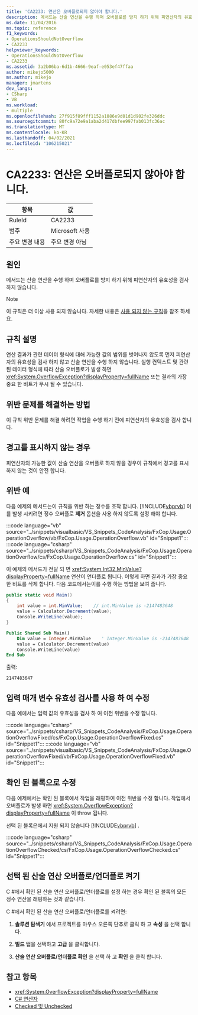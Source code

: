 ```yaml
---
title: 'CA2233: 연산은 오버플로되지 않아야 합니다.'
description: 메서드는 산술 연산을 수행 하며 오버플로를 방지 하기 위해 피연산자의 유효성을 검사 하지 않습니다.
ms.date: 11/04/2016
ms.topic: reference
f1_keywords:
- OperationsShouldNotOverflow
- CA2233
helpviewer_keywords:
- OperationsShouldNotOverflow
- CA2233
ms.assetid: 3a2b06ba-6d1b-4666-9eaf-e053ef47ffaa
author: mikejo5000
ms.author: mikejo
manager: jmartens
dev_langs:
- CSharp
- VB
ms.workload:
- multiple
ms.openlocfilehash: 27f915f89fff1152a1086e9d01d1d902fe326ddc
ms.sourcegitcommit: 80fc9a72e9a1aba2d417dbfee997fab013fc36ac
ms.translationtype: MT
ms.contentlocale: ko-KR
ms.lasthandoff: 04/02/2021
ms.locfileid: "106215021"
---
```

# <a name="ca2233-operations-should-not-overflow"></a>CA2233: 연산은 오버플로되지 않아야 합니다.

|항목|값|
|-|-|
|RuleId|CA2233|
|범주|Microsoft 사용|
|주요 변경 내용|주요 변경 아님|

## <a name="cause"></a>원인
메서드는 산술 연산을 수행 하며 오버플로를 방지 하기 위해 피연산자의 유효성을 검사 하지 않습니다.

> [!NOTE]
> 이 규칙은 더 이상 사용 되지 않습니다. 자세한 내용은 [사용 되지 않는 규칙](fxcop-unported-deprecated-rules.md)을 참조 하세요.

## <a name="rule-description"></a>규칙 설명

연산 결과가 관련 데이터 형식에 대해 가능한 값의 범위를 벗어나지 않도록 먼저 피연산자의 유효성을 검사 하지 않고 산술 연산을 수행 하지 않습니다. 실행 컨텍스트 및 관련 된 데이터 형식에 따라 산술 오버플로가 발생 하면 <xref:System.OverflowException?displayProperty=fullName> 또는 결과의 가장 중요 한 비트가 무시 될 수 있습니다.

## <a name="how-to-fix-violations"></a>위반 문제를 해결하는 방법

이 규칙 위반 문제를 해결 하려면 작업을 수행 하기 전에 피연산자의 유효성을 검사 합니다.

## <a name="when-to-suppress-warnings"></a>경고를 표시하지 않는 경우

피연산자의 가능한 값이 산술 연산을 오버플로 하지 않을 경우이 규칙에서 경고를 표시 하지 않는 것이 안전 합니다.

## <a name="example-of-a-violation"></a>위반 예

다음 예제의 메서드는이 규칙을 위반 하는 정수를 조작 합니다. [!INCLUDE[vbprvb](../code-quality/includes/vbprvb_md.md)] 이를 발생 시키려면 정수 오버플로 **제거** 옵션을 사용 하지 않도록 설정 해야 합니다.

:::code language="vb" source="../snippets/visualbasic/VS_Snippets_CodeAnalysis/FxCop.Usage.OperationOverflow/vb/FxCop.Usage.OperationOverflow.vb" id="Snippet1":::
:::code language="csharp" source="../snippets/csharp/VS_Snippets_CodeAnalysis/FxCop.Usage.OperationOverflow/cs/FxCop.Usage.OperationOverflow.cs" id="Snippet1":::

이 예제의 메서드가 전달 되 면 <xref:System.Int32.MinValue?displayProperty=fullName> 연산이 언더플로 됩니다. 이렇게 하면 결과가 가장 중요 한 비트를 삭제 합니다. 다음 코드에서는이를 수행 하는 방법을 보여 줍니다.

```csharp
public static void Main()
{
    int value = int.MinValue;    // int.MinValue is -2147483648
    value = Calculator.Decrement(value);
    Console.WriteLine(value);
}
```

```vb
Public Shared Sub Main()
    Dim value = Integer.MinValue    ' Integer.MinValue is -2147483648
    value = Calculator.Decrement(value)
    Console.WriteLine(value)
End Sub
```

출력:

```text
2147483647
```

## <a name="fix-with-input-parameter-validation"></a>입력 매개 변수 유효성 검사를 사용 하 여 수정

다음 예에서는 입력 값의 유효성을 검사 하 여 이전 위반을 수정 합니다.

:::code language="csharp" source="../snippets/csharp/VS_Snippets_CodeAnalysis/FxCop.Usage.OperationOverflowFixed/cs/FxCop.Usage.OperationOverflowFixed.cs" id="Snippet1":::
:::code language="vb" source="../snippets/visualbasic/VS_Snippets_CodeAnalysis/FxCop.Usage.OperationOverflowFixed/vb/FxCop.Usage.OperationOverflowFixed.vb" id="Snippet1":::

## <a name="fix-with-a-checked-block"></a>확인 된 블록으로 수정

다음 예제에서는 확인 된 블록에서 작업을 래핑하여 이전 위반을 수정 합니다. 작업에서 오버플로가 발생 하면 <xref:System.OverflowException?displayProperty=fullName> 이 throw 됩니다.

선택 된 블록은에서 지원 되지 않습니다 [!INCLUDE[vbprvb](../code-quality/includes/vbprvb_md.md)] .

:::code language="csharp" source="../snippets/csharp/VS_Snippets_CodeAnalysis/FxCop.Usage.OperationOverflowChecked/cs/FxCop.Usage.OperationOverflowChecked.cs" id="Snippet1":::

## <a name="turn-on-checked-arithmetic-overflowunderflow"></a>선택 된 산술 연산 오버플로/언더플로 켜기

C #에서 확인 된 산술 연산 오버플로/언더플로를 설정 하는 경우 확인 된 블록의 모든 정수 연산을 래핑하는 것과 같습니다.

C #에서 확인 된 산술 연산 오버플로/언더플로를 켜려면:

1. **솔루션 탐색기** 에서 프로젝트를 마우스 오른쪽 단추로 클릭 하 고 **속성** 을 선택 합니다.

2. **빌드** 탭을 선택하고 **고급** 을 클릭합니다.

3. **산술 연산 오버플로/언더플로 확인** 을 선택 하 고 **확인** 을 클릭 합니다.

## <a name="see-also"></a>참고 항목

- <xref:System.OverflowException?displayProperty=fullName>
- [C# 연산자](/dotnet/csharp/language-reference/operators/index)
- [Checked 및 Unchecked](/dotnet/csharp/language-reference/keywords/checked-and-unchecked)

